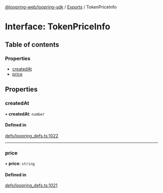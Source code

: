 [@loopring-web/loopring-sdk](../README.md) / [Exports](../modules.md) / TokenPriceInfo

# Interface: TokenPriceInfo

## Table of contents

### Properties

- [createdAt](TokenPriceInfo.md#createdat)
- [price](TokenPriceInfo.md#price)

## Properties

### createdAt

• **createdAt**: `number`

#### Defined in

[defs/loopring_defs.ts:1022](https://github.com/Loopring/loopring_sdk/blob/31d2a2e/src/defs/loopring_defs.ts#L1022)

___

### price

• **price**: `string`

#### Defined in

[defs/loopring_defs.ts:1021](https://github.com/Loopring/loopring_sdk/blob/31d2a2e/src/defs/loopring_defs.ts#L1021)

